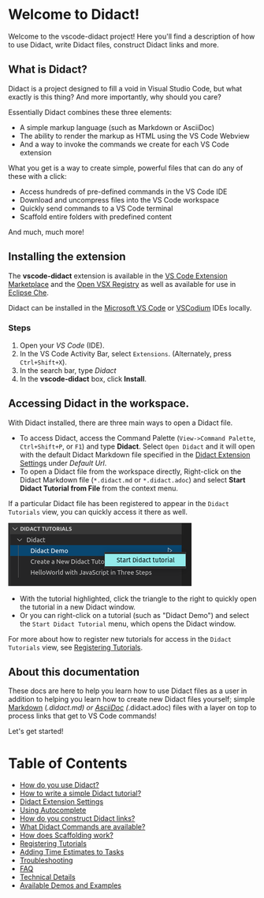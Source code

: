 # Welcome to Didact!

Welcome to the vscode-didact project! Here you'll find a description of how to use Didact, write Didact files, construct Didact links and more.

## What is Didact?

Didact is a project designed to fill a void in Visual Studio Code, but what exactly is this thing? And more importantly, why should you care? 

Essentially Didact combines these three elements:

* A simple markup language (such as Markdown or AsciiDoc)
* The ability to render the markup as HTML using the VS Code Webview
* And a way to invoke the commands we create for each VS Code extension

What you get is a way to create simple, powerful files that can do any of these with a click:

* Access hundreds of pre-defined commands in the VS Code IDE
* Download and uncompress files into the VS Code workspace
* Quickly send commands to a VS Code terminal
* Scaffold entire folders with predefined content

And much, much more!

## Installing the extension

The **vscode-didact** extension is available in the [VS Code Extension Marketplace](https://marketplace.visualstudio.com/items?itemName=redhat.vscode-didact) and the [Open VSX Registry](https://open-vsx.org/extension/redhat/vscode-didact) as well as available for use in [Eclipse Che](https://www.eclipse.org/che/). 

Didact can be installed in the [Microsoft VS Code](https://code.visualstudio.com/) or [VSCodium](https://vscodium.com/) IDEs locally.

### Steps

1. Open your *VS Code* (IDE). 
2. In the VS Code Activity Bar, select `Extensions`. (Alternately, press `Ctrl+Shift+X`).
3. In the search bar, type *Didact* 
4. In the **vscode-didact** box, click **Install**.

## Accessing Didact in the workspace. 

With Didact installed, there are three main ways to open a Didact file.

* To access Didact, access the Command Palette (`View->Command Palette`, `Ctrl+Shift+P`, or `F1`) and type **Didact**. Select `Open Didact` and it will open with the default Didact Markdown file specified in the [Didact Extension Settings](https://redhat-developer.github.io/vscode-didact/settings) under *Default Url*.
* To open a Didact file from the workspace directly, Right-click on the Didact Markdown file (`*.didact.md` or `*.didact.adoc`) and select **Start Didact Tutorial from File** from the context menu.

If a particular Didact file has been registered to appear in the `Didact Tutorials` view, you can quickly access it there as well.

![Didact Tutorials View](./images/didact-view-with-popup.png)

* With the tutorial highlighted, click the triangle to the right to quickly open the tutorial in a new Didact window.
* Or you can right-click on a tutorial (such as "Didact Demo") and select the `Start Didact Tutorial` menu, which opens the Didact window. 

For more about how to register new tutorials for access in the `Didact Tutorials` view, see [Registering Tutorials](https://redhat-developer.github.io/vscode-didact/registering-tutorials).

## About this documentation

These docs are here to help you learn how to use Didact files as a user in addition to helping you learn how to create new Didact files yourself; simple [Markdown](https://www.markdownguide.org/) (*.didact.md) or [AsciiDoc](https://asciidoc.org/) (*.didact.adoc) files with a layer on top to process links that get to VS Code commands!

Let's get started!

# Table of Contents

* [How do you use Didact?](https://redhat-developer.github.io/vscode-didact/how-to-use-didact)
* [How to write a simple Didact tutorial?](https://redhat-developer.github.io/vscode-didact/writing-a-tutorial)
* [Didact Extension Settings](https://redhat-developer.github.io/vscode-didact/settings)
* [Using Autocomplete](https://redhat-developer.github.io/vscode-didact/autocomplete)
* [How do you construct Didact links?](https://redhat-developer.github.io/vscode-didact/constructing-links)
* [What Didact Commands are available?](https://redhat-developer.github.io/vscode-didact/available-commands)
* [How does Scaffolding work?](https://redhat-developer.github.io/vscode-didact/scaffolding)
* [Registering Tutorials](https://redhat-developer.github.io/vscode-didact/registering-tutorials)
* [Adding Time Estimates to Tasks](https://redhat-developer.github.io/vscode-didact/time-estimates)
* [Troubleshooting](https://redhat-developer.github.io/vscode-didact/troubleshooting)
* [FAQ](https://redhat-developer.github.io/vscode-didact/FAQ)
* [Technical Details](https://redhat-developer.github.io/vscode-didact/tech-details)
* [Available Demos and Examples](https://redhat-developer.github.io/vscode-didact/available-demos)

